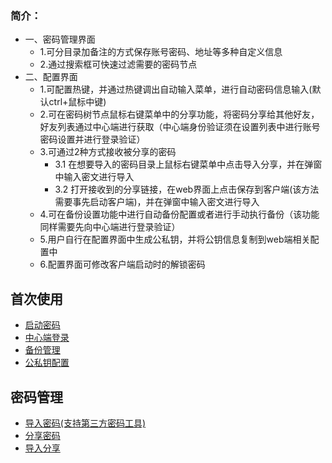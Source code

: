 ### 简介：
* 一、密码管理界面
  * 1.可分目录加备注的方式保存账号密码、地址等多种自定义信息
  * 2.通过搜索框可快速过滤需要的密码节点
* 二、配置界面
  * 1.可配置热键，并通过热键调出自动输入菜单，进行自动密码信息输入(默认ctrl+鼠标中键)
  * 2.可在密码树节点鼠标右键菜单中的分享功能，将密码分享给其他好友，好友列表通过中心端进行获取（中心端身份验证须在设置列表中进行账号密码设置并进行登录验证）
  * 3.可通过2种方式接收被分享的密码
    * 3.1 在想要导入的密码目录上鼠标右键菜单中点击导入分享，并在弹窗中输入密文进行导入
    * 3.2 打开接收到的分享链接，在web界面上点击保存到客户端(该方法需要事先启动客户端)，并在弹窗中输入密文进行导入
  * 4.可在备份设置功能中进行自动备份配置或者进行手动执行备份（该功能同样需要先向中心端进行登录验证）
  * 5.用户自行在配置界面中生成公私钥，并将公钥信息复制到web端相关配置中
  * 6.配置界面可修改客户端启动时的解锁密码

## 首次使用

* [启动密码](https://github.com/dpasswd/client-windows/wiki/%E9%A6%96%E6%AC%A1%E4%BD%BF%E7%94%A8#%E5%90%AF%E5%8A%A8%E5%AF%86%E7%A0%81)
* [中心端登录](https://github.com/dpasswd/client-windows/wiki/%E9%A6%96%E6%AC%A1%E4%BD%BF%E7%94%A8#%E4%B8%AD%E5%BF%83%E7%AB%AF%E7%99%BB%E5%BD%95)
* [备份管理](https://github.com/dpasswd/client-windows/wiki/%E9%A6%96%E6%AC%A1%E4%BD%BF%E7%94%A8#%E5%A4%87%E4%BB%BD%E7%AE%A1%E7%90%86)
* [公私钥配置](https://github.com/dpasswd/client-windows/wiki/%E9%A6%96%E6%AC%A1%E4%BD%BF%E7%94%A8#%E5%85%AC%E7%A7%81%E9%92%A5%E9%85%8D%E7%BD%AE)

## 密码管理

* [导入密码(支持第三方密码工具)](https://github.com/dpasswd/client-windows/wiki/%E5%AF%86%E7%A0%81%E7%AE%A1%E7%90%86#%E5%AF%BC%E5%85%A5%E5%AF%86%E7%A0%81%E6%94%AF%E6%8C%81%E7%AC%AC%E4%B8%89%E6%96%B9%E5%AF%86%E7%A0%81%E5%B7%A5%E5%85%B7)
* [分享密码](https://github.com/dpasswd/client-windows/wiki/%E5%AF%86%E7%A0%81%E7%AE%A1%E7%90%86#%E5%88%86%E4%BA%AB%E5%AF%86%E7%A0%81)
* [导入分享](https://github.com/dpasswd/client-windows/wiki/%E5%AF%86%E7%A0%81%E7%AE%A1%E7%90%86#%E5%AF%BC%E5%85%A5%E5%88%86%E4%BA%AB)
